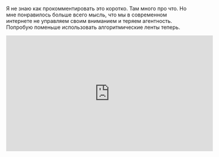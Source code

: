 ---
---
Я не знаю как прокомментировать это коротко. 
Там много про что. Но мне понравилось больше всего мысль, что мы в современном интернете не управляем своим вниманием и теряем агентность. Попробую поменьше использовать алгоритмические ленты теперь.
<iframe width="560" height="315" src="https://www.youtube.com/embed/QEJpZjg8GuA?si=cSuZdgD93VRZWoHJ" title="YouTube video player" frameborder="0" allow="accelerometer; autoplay; clipboard-write; encrypted-media; gyroscope; picture-in-picture; web-share" referrerpolicy="strict-origin-when-cross-origin" allowfullscreen></iframe>